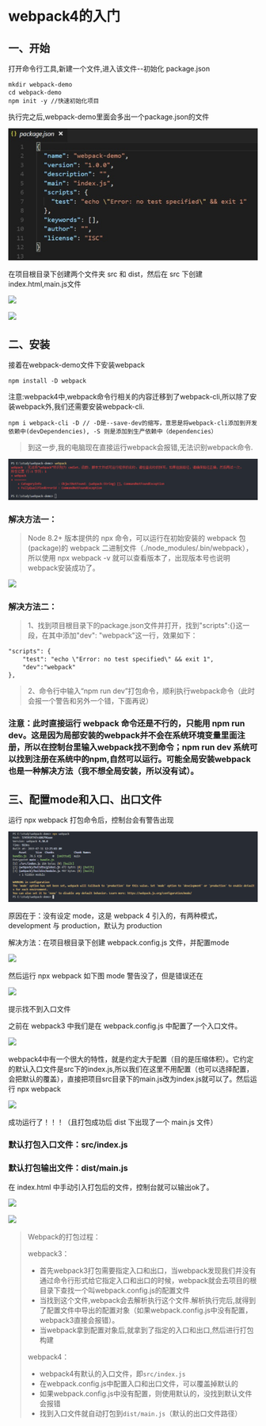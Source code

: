 # webpack4的入门
## 一、开始
打开命令行工具,新建一个文件,进入该文件--初始化 package.json

	mkdir webpack-demo
	cd webpack-demo
	npm init -y //快速初始化项目

执行完之后,webpack-demo里面会多出一个package.json的文件

![](https://raw.githubusercontent.com/limchen233/images/master/webpack4_images/1.png)

在项目根目录下创建两个文件夹 src 和 dist，然后在 src 下创建 index.html,main.js文件

![](https://camo.githubusercontent.com/84865706eaec780cfd0eb778bd18c85eb9b4a752/68747470733a2f2f692e696d6775722e636f6d2f6d52786f7541692e706e67)

![](https://camo.githubusercontent.com/50518636a84237af096f15903a31fb6e7bad4ecc/68747470733a2f2f692e696d6775722e636f6d2f4d4d557178736b2e706e67)

## 二、安装

接着在webpack-demo文件下安装webpack

	npm install -D webpack

注意:webpack4中,webpack命令行相关的内容迁移到了webpack-cli,所以除了安装webpack外,我们还需要安装webpack-cli.

	npm i webpack-cli -D // -D是--save-dev的缩写，意思是将webpack-cli添加到开发依赖中(devDependencies), -S 则是添加到生产依赖中（dependencies）

> 到这一步,我的电脑现在直接运行webpack会报错,无法识别webpack命令.

![](https://raw.githubusercontent.com/limchen233/images/master/webpack4_images/3.png)

### 解决方法一：

> Node 8.2+ 版本提供的 npx 命令，可以运行在初始安装的 webpack 包(package)的 webpack 二进制文件（./node_modules/.bin/webpack），所以使用 npx webpack -v 就可以查看版本了，出现版本号也说明webpack安装成功了。

![](https://i.imgur.com/y8JXPkI.png)

### 解决方法二：
> 1、找到项目根目录下的package.json文件并打开，找到"scripts":{}这一段，在其中添加"dev": 
> "webpack"这一行，效果如下：
> 
	"scripts": {
    	"test": "echo \"Error: no test specified\" && exit 1",
    	"dev":"webpack"
  	},
> 2、命令行中输入“npm run dev”打包命令，顺利执行webpack命令（此时会报一个警告和另外一个错，下面再说）
> 
### 注意：此时直接运行 webpack 命令还是不行的，只能用 npm run dev。这是因为局部安装的webpack并不会在系统环境变量里面注册，所以在控制台里输入webpack找不到命令；npm run dev 系统可以找到注册在系统中的npm,自然可以运行。可能全局安装webpack也是一种解决方法（我不想全局安装，所以没有试）。

## 三、配置mode和入口、出口文件

运行 npx webpack 打包命令后，控制台会有警告出现

![](https://raw.githubusercontent.com/limchen233/images/master/webpack4_images/5.png)

原因在于：没有设定 mode，这是 webpack 4 引入的，有两种模式，development 与 production，默认为 production

解决方法：在项目根目录下创建 webpack.config.js 文件，并配置mode

![](https://i.imgur.com/avyi3C5.png)

然后运行 npx webpack 如下图 mode 警告没了，但是错误还在

![](https://i.imgur.com/N2Xjr1q.png)

提示找不到入口文件

之前在 webpack3 中我们是在 webpack.config.js 中配置了一个入口文件。

![](https://i.imgur.com/Atz1Qjx.png)



webpack4中有一个很大的特性，就是约定大于配置（目的是压缩体积）。它约定的默认入口文件是src下的index.js,所以我们在这里不用配置（也可以选择配置，会把默认的覆盖），直接把项目src目录下的main.js改为index.js就可以了。然后运行 npx webpack

![](https://i.imgur.com/2wOCUsf.png)

成功运行了！！！（且打包成功后 dist 下出现了一个 main.js 文件）

### 默认打包入口文件：src/index.js

### 默认打包输出文件：dist/main.js

在 index.html 中手动引入打包后的文件，控制台就可以输出ok了。

![](https://i.imgur.com/powbIAf.png)

![](https://i.imgur.com/jlvwSJZ.png)



> Webpack的打包过程：
>
> webpack3：
>
> - 首先webpack3打包需要指定入口和出口，当webpack发现我们并没有通过命令行形式给它指定入口和出口的时候，webpack就会去项目的根目录下查找一个叫webpack.config.js的配置文件
> - 当找到这个文件,webpack会去解析执行这个文件.解析执行完后,就得到了配置文件中导出的配置对象（如果webpack.config.js中没有配置，webpack3直接会报错）。
> - 当webpack拿到配置对象后,就拿到了指定的入口和出口,然后进行打包构建
>
> webpack4：
>
> - webpack4有默认的入口文件，即`src/index.js`
> - 在webpack.config.js中配置入口和出口文件，可以覆盖掉默认的
> - 如果webpack.config.js中没有配置，则使用默认的，没找到默认文件会报错
> - 找到入口文件就自动打包到`dist/main.js`（默认的出口文件路径）